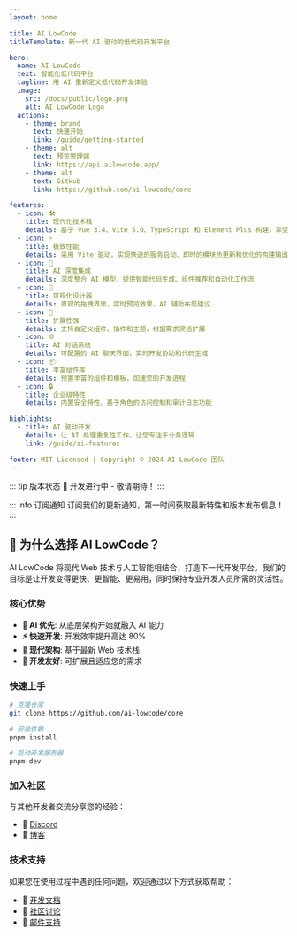 ```yaml
---
layout: home

title: AI LowCode
titleTemplate: 新一代 AI 驱动的低代码开发平台

hero:
  name: AI LowCode
  text: 智能化低代码平台
  tagline: 用 AI 重新定义低代码开发体验
  image:
    src: /docs/public/logo.png
    alt: AI LowCode Logo
  actions:
    - theme: brand
      text: 快速开始
      link: /guide/getting-started
    - theme: alt
      text: 预览管理端
      link: https://api.ailowcode.app/
    - theme: alt
      text: GitHub
      link: https://github.com/ai-lowcode/core

features:
  - icon: 🛠️
    title: 现代化技术栈
    details: 基于 Vue 3.4、Vite 5.0、TypeScript 和 Element Plus 构建，享受最新特性和极致开发体验
  - icon: ⚡️
    title: 极致性能
    details: 采用 Vite 驱动，实现快速的服务启动、即时的模块热更新和优化的构建输出
  - icon: 🤖
    title: AI 深度集成
    details: 深度整合 AI 模型，提供智能代码生成、组件推荐和自动化工作流
  - icon: 🎨
    title: 可视化设计器
    details: 直观的拖拽界面，实时预览效果，AI 辅助布局建议
  - icon: 🔌
    title: 扩展性强
    details: 支持自定义组件、插件和主题，根据需求灵活扩展
  - icon: 🌐
    title: AI 对话系统
    details: 可配置的 AI 聊天界面，实时开发协助和代码生成
  - icon: 📦
    title: 丰富组件库
    details: 预置丰富的组件和模板，加速您的开发进程
  - icon: 🔒
    title: 企业级特性
    details: 内置安全特性、基于角色的访问控制和审计日志功能

highlights:
  - title: AI 驱动开发
    details: 让 AI 处理重复性工作，让您专注于业务逻辑
    link: /guide/ai-features

footer: MIT Licensed | Copyright © 2024 AI LowCode 团队
---
```


::: tip 版本状态
🚧 开发进行中 - 敬请期待！
:::

::: info 订阅通知
订阅我们的更新通知，第一时间获取最新特性和版本发布信息！
:::

## 🌟 为什么选择 AI LowCode？

AI LowCode 将现代 Web 技术与人工智能相结合，打造下一代开发平台。我们的目标是让开发变得更快、更智能、更易用，同时保持专业开发人员所需的灵活性。

### 核心优势

- **🤖 AI 优先**: 从底层架构开始就融入 AI 能力
- **⚡ 快速开发**: 开发效率提升高达 80%
- **🔄 现代架构**: 基于最新 Web 技术栈
- **🎯 开发友好**: 可扩展且适应您的需求

### 快速上手

```bash
# 克隆仓库
git clone https://github.com/ai-lowcode/core

# 安装依赖
pnpm install

# 启动开发服务器
pnpm dev
```

### 加入社区

与其他开发者交流分享您的经验：

- 💬 [Discord](https://discord.gg/ailowcode)
- 📝 [博客](https://axelu.me)

### 技术支持

如果您在使用过程中遇到任何问题，欢迎通过以下方式获取帮助：

- 📖 [开发文档](https://docs.ailowcode.app)
- 🤝 [社区讨论](https://github.com/ai-lowcode/core/discussions)
- 📧 [邮件支持](mailto:support@ailowcode.app)
